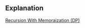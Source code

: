 ## Explanation

[Recursion With Memoraization (DP)](https://www.youtube.com/watch?v=gr2NtY-2QUY&list=PL_z_8CaSLPWekqhdCPmFohncHwz8TY2Go&index=44)